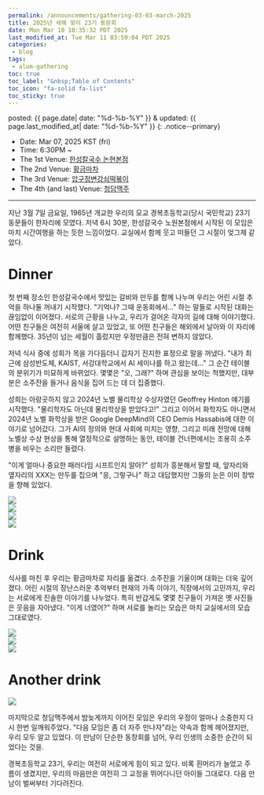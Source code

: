 ```yaml
---
permalink: /announcements/gathering-03-03-march-2025
title: 2025년 새해 맞이 23기 동문회
date: Mon Mar 10 10:35:32 PDT 2025
last_modified_at: Tue Mar 11 03:59:04 PDT 2025
categories:
 - blog
tags:
 - alum-gathering
toc: true
toc_label: "&nbsp;Table of Contents"
toc_icon: "fa-solid fa-list"
toc_sticky: true
---
```


posted: {{ page.date| date: "%d-%b-%Y" }}
&amp;
updated: {{ page.last_modified_at| date: "%d-%b-%Y" }}
{: .notice--primary}

- Date: Mar 07, 2025 KST (fri)
- Time: 6:30PM ~
- The 1st Venue: [한성칼국수 논현본점](https://map.naver.com/p/entry/place/12915620?placePath=%2Fhome)
- The 2nd Venue: [황금마차](https://naver.me/53luCGVZ)
- The 3rd Venue: [압구정변강쇠떡볶이](https://naver.me/FPnE9yA0)
- The 4th (and last) Venue: [청담맥주](https://naver.me/IxsBlMeM)

<hr>

지난 3월 7일 금요일, 1965년 개교한 우리의 모교 경복초등학교(당시 국민학교) 23기 동문들이 한자리에 모였다.
저녁 6시 30분, 한성갈국수 노원본점에서 시작된 이 모임은 마치 시간여행을 하는 듯한 느낌이었다.
교실에서 함께 웃고 떠들던 그 시절이 엊그제 같았다.

# Dinner

첫 번째 장소인 한성갈국수에서 맛있는 갈비와 만두를 함께 나누며 우리는 어린 시절 추억을 하나둘 꺼내기 시작했다.
"기억나? 그때 운동회에서..." 하는 말들로 시작된 대화는 끊임없이 이어졌다.
서로의 근황을 나누고, 우리가 걸어온 각자의 길에 대해 이야기했다.
어떤 친구들은 여전히 서울에 살고 있었고, 또 어떤 친구들은 해외에서 날아와 이 자리에 함께했다.
35년이 넘는 세월이 흘렀지만 우정만큼은 전혀 변하지 않았다.

저녁 식사 중에 성희가 목을 가다듬더니 갑자기 진지한 표정으로 말을 꺼냈다.
"내가 최근에 삼성반도체, KAIST, 서강대학교에서 AI 세미나를 하고 왔는데..." 그 순간 테이블의 분위기가 미묘하게 바뀌었다.
몇몇은 "오, 그래?" 하며 관심을 보이는 척했지만, 대부분은 소주잔을 들거나 음식을 집어 드는 데 더 집중했다.

성희는 아랑곳하지 않고 2024년 노벨 물리학상 수상자였던 Geoffrey Hinton 얘기를 시작했다.
"물리학자도 아닌데 물리학상을 받았다고!" 그리고 이어서 화학자도 아니면서 2024년 노벨 화학상을 받은 Google DeepMind의 CEO Demis Hassabis에 대한 이야기로 넘어갔다.
그가 AI의 정의와 현대 사회에 미치는 영향, 그리고 미래 전망에 대해 노벨상 수상 현상을 통해 열정적으로 설명하는 동안, 테이블 건너편에서는 조용히 소주병을 비우는 소리만 들렸다.

"이게 얼마나 중요한 패러다임 시프트인지 알아?" 성희가 흥분해서 말할 때, 앞자리와 옆자리의 XXX는
만두를 집으며 "응, 그렇구나" 하고 대답했지만 그들의 눈은 이미 창밖을 향해 있었다.


<div class="img-container">
<img src="/resource/reunion/23-2025-0307/KakaoTalk_Photo_2025-03-09-16-13-59.jpeg" style="max-height: 50vh;">
</div>

<div class="img-container">
<img src="/resource/reunion/23-2025-0307/KakaoTalk_Photo_2025-03-09-16-14-58 003.jpeg" style="max-height: 50vh;">
</div>

<div class="img-container">
<img src="/resource/reunion/23-2025-0307/KakaoTalk_Photo_2025-03-09-16-17-27.jpeg" style="max-height: 50vh;">
</div>

<div class="img-container">
<img src="/resource/reunion/23-2025-0307/KakaoTalk_Photo_2025-03-09-16-16-25 004.jpeg" style="max-height: 50vh;">
</div>


# Drink

식사를 마친 후 우리는 황금마차로 자리를 옮겼다.
소주잔을 기울이며 대화는 더욱 깊어졌다.
어린 시절의 장난스러운 추억부터 현재의 가족 이야기, 직장에서의 고민까지, 우리는 서로에게 진솔한 이야기를 나누었다.
특히 반갑게도 몇몇 친구들이 가져온 옛 사진들은 웃음을 자아냈다.
"이게 너였어?" 하며 서로를 놀리는 모습은 마치 교실에서의 모습 그대로였다.

<div class="img-container">
<img src="/resource/reunion/23-2025-0307/KakaoTalk_Photo_2025-03-09-16-18-04 002.jpeg" style="max-height: 50vh;">
</div>

<div class="img-container">
<img src="/resource/reunion/23-2025-0307/KakaoTalk_Photo_2025-03-09-16-18-19 001.jpeg" style="max-height: 50vh;">
</div>

<div class="img-container">
<img src="/resource/reunion/23-2025-0307/KakaoTalk_Photo_2025-03-09-16-18-22 006.jpeg" style="max-height: 50vh;">
</div>

# Another drink

<div class="img-container">
<img src="/resource/reunion/23-2025-0307/KakaoTalk_Photo_2025-03-09-16-18-43 005.jpeg" style="max-height: 50vh;">
</div>

마지막으로 청담맥주에서 밤늦게까지 이어진 모임은 우리의 우정이 얼마나 소중한지 다시 한번 일깨워주었다.
"다음 모임은 좀 더 자주 만나자"라는 약속과 함께 헤어졌지만, 우리 모두 알고 있었다.
이 만남이 단순한 동창회를 넘어, 우리 인생의 소중한 순간이 되었다는 것을.

경복초등학교 23기, 우리는 여전히 서로에게 힘이 되고 있다.
비록 흰머리가 늘었고 주름이 생겼지만, 우리의 마음만은 여전히 그 교정을 뛰어다니던 아이들 그대로다.
다음 만남이 벌써부터 기다려진다.
